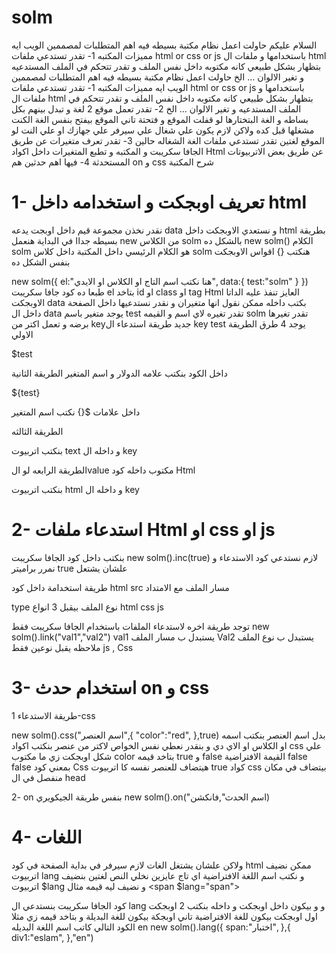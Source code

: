 # solm

السلام عليكم 
حاولت اعمل نظام مكتبة بسيطه فيه اهم المتطلبات لمصممين الويب 
ايه مميزات المكتبه 
1- تقدر تستدعي ملفات html or css or js باستخدامها و ملفات ال html بتظهار بشكل طبيعي كانه مكتوبه داخل نفس الملف و تقدر تتحكم في الملف المستدعيه و تغير الالوان ... الخ
حاولت اعمل نظام مكتبة بسيطه فيه اهم المتطلبات لمصممين الويب 
ايه مميزات المكتبه 
1- تقدر تستدعي ملفات html or css or js باستخدامها و ملفات ال html بتظهار بشكل طبيعي كانه مكتوبه داخل نفس الملف و تقدر تتحكم في الملف المستدعيه و تغير الالوان ... الخ
2- تقدر تعمل موقع 2 لغة و تبدل بينهم بكل بساطه و الغة البتختارها لو قفلت الموقع و فتحتة تاني الموقع بيفتح بنفس الغة الكنت مشغلها قبل كده ولاكن لازم يكون علي شغال علي سيرفر علي جهازك او علي النت
لو الموقع لغتين تقدر تستدعي ملفات الغة الشغاله حالين
3- تقدر تعرف متغيرات عن طريق الجافا سكريبت و المكتبه و تطبع المتغيرات داخل اكواد Html عن طريق بعض الاتربيوتات المستحدثة 
4- فيها اهم حدثين هم on و css
شرح المكتبة 
# 1- تعريف اوبجكت و استخدامه داخل html 
نقدر نخذن مجموعة قيم داخل اوبجت يدعه data و نستعدي الاوبجكت داخل html بطريقة بسيطه جداا
في البداية هنعمل new من الكلاس solm بالشكل ده 
new solm()
الكلام solm هو الكلام الرئيسي داخل المكتبة 
داخل كلاس solm هنكتب {} اقواس الاوبجكت
بنفس الشكل ده

new solm({
el:"هنا نكتب اسم التاج او الكلاس او الايدي",
data:{
test:"solm"
}
})
طبعا ده كود جافا سكريبت 
el بتاخد id او class او tag Html العايز تنفذ عليه الداتا
الاوبجكت data بكتب داخله ممكن نقول انها متغيران و نقدر نستدعيها داخل الصفحة 
داخل ال data يوجد متغير باسم test تقدر تغيره لاي اسم و القيمه solm تقدر تغيرها برضه و تعمل اكتر من keyجديد 
طريقة استدعاء ال key test 
يوجد 4 طرق
الطريقة الاولي 
<p>$test</p>
داخل الكود بنكتب علامه الدولار و اسم المتغير
الطريقة الثانية
<p>${test}</p>
داخل علامات ${} نكتب اسم المتغير

الطريقة الثالثه
<p text="test"></p>
بنكتب اتربيوت text و داخله ال key

الطريقة الرابعه 
لو الvalue مكتوب داخله كود Html 
<p html="test"></p>
بنكتب اتربيوت html و داخله ال key

# 2- استدعاء ملفات Html او css او js

بنكتب داخل كود الجافا سكريبت 
new solm().inc(true)
لازم نستدعي كود الاستدعاء و نمرر براميتر true علشان يشتعل

طريقة استخدامة 
داخل كود html 
<inc src="test.html" type="html"></inc>
src مسار الملف مع الامتداد

type نوع الملف بيقبل 3 انواع html css js

توجد طريقة اخره لاستدعاء الملفات باستخدام الجافا سكريبت فقط
new solm().link("val1","val2")
val1 يستبدل ب مسار الملف
Val2 يستبدل ب نوع الملف 
ملاحظه يقبل نوعين فقط js , Css

# 3- استخدام حدث on و css
طريقة الاستدعاء 
1-css

new solm().css("اسم العنصر",{
"color":"red",
},true)
بدل اسم العنصر بنكتب اسمه او الكلاس او الاي دي و بنقدر نعطي نفس الخواص لاكتر من عنصر
بنكتب اكواد css علي شكل اوبجكت زي ما مكتوب color
بتاخد قيمه true و false
القيمة الافتراضية false
false بمعني كود Css هيتضاف للعنصر نفسه كا اتربيوت
true كواد css بيتضاف في مكان منفصل في ال head

2- on
بنفس طريقة الجيكويري 
new solm().on("اسم الحدث",فانكشن)

# 4- اللغات 
ولاكن علشان يشتغل الغات لازم سيرفر 
في بداية الصفحة في كود html ممكن نضيف اتربيوت lang و نكتب اسم اللغة الافتراضية
اي تاج عايزين نخلي النص لغتين بنضيف اتربيوت $lang و نضيف ليه قيمه 
مثال 
<span $lang="span"></span>

كود الجافا سكريبت بنستدعي ال lang و و بيكون داخل اوبجكت و داخله بنكتب 2 اوبجكت اول اوبجكت بيكون للغة الافتراضية تاني اوبجكة بيكون للغة البديلة و بتاخد قيمه زي مثلا الكود التالي كاتب اسم اللغة البديله en 
new solm().lang({
span:"اختبار",
},{
div1:"eslam",
},"en")
